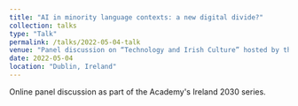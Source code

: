 ```yaml
---
title: "AI in minority language contexts: a new digital divide?"
collection: talks
type: "Talk"
permalink: /talks/2022-05-04-talk
venue: "Panel discussion on “Technology and Irish Culture” hosted by the Royal Irish Academy"
date: 2022-05-04
location: "Dublin, Ireland"
---
```


Online panel discussion as part of the Academy's Ireland 2030 series.
